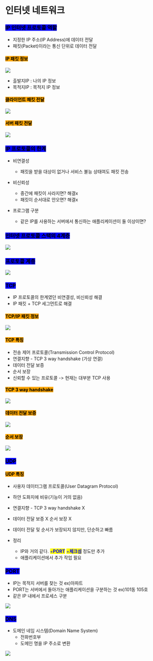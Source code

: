 # 인터넷 네트워크

### <mark style="background-color:blue;">IP 인터넷 프로토콜 역할</mark>

* 지정한 IP 주소(IP Address)에 데이터 전달
* 패킷(Packet)이라는 통신 단위로 데이터 전달



#### <mark style="background-color:orange;">IP 패킷 정보</mark>

![](<../.gitbook/assets/image (2) (1).png>)

* 출발지IP : 나의 IP 정보
* 목적지IP : 목적지 IP 정보    &#x20;



#### <mark style="background-color:orange;">클라이언트 패킷 전달</mark>

![](<../.gitbook/assets/image (14) (1) (1).png>)



#### <mark style="background-color:orange;">서버 패킷 전달</mark>

![](<../.gitbook/assets/image (15) (1).png>)



### <mark style="background-color:blue;">IP 프로토콜의 한계</mark>

*   비연결성

    * 패킷을 받을 대상이 없거나 서비스 불능 상태여도 패킷 전송&#x20;


*   비신뢰성

    * 중간에 패킷이 사라지면? 해결x
    * 패킷이 순서대로 안오면? 해결x


* 프로그램 구분&#x20;
  * 같은 IP를 사용하는 서버에서 통신하는 애플리케이션이 둘 이상이면?



### <mark style="background-color:blue;">인터넷 프로토콜 스택의 4계층</mark>

![](<../.gitbook/assets/image (34).png>)

<mark style="background-color:blue;"></mark>

<mark style="background-color:blue;"></mark>

### <mark style="background-color:blue;">프로토콜 계층</mark>

![](<../.gitbook/assets/image (8).png>)

<mark style="background-color:blue;"></mark>

<mark style="background-color:blue;"></mark>

### <mark style="background-color:blue;">TCP</mark>

* IP 프로토콜의 한계였던 비연결성, 비신뢰성 해결&#x20;
* IP 패킷 + TCP 세그먼트로  해결

#### <mark style="background-color:orange;">TCP/IP 패킷 정보</mark>

&#x20;

![](<../.gitbook/assets/image (12) (1).png>)

#### <mark style="background-color:orange;">TCP 특징</mark>

* 전송 제어 프로토콜(Transmission Control Protocol)
* 연결지향 - TCP 3 way handshake (가상 연결)
* 데이터 전달 보증
* 순서 보장
* 신뢰할 수 있는 프로토콜 -> 현재는 대부분 TCP 사용



#### <mark style="background-color:orange;">TCP 3 way handshake</mark>

![](<../.gitbook/assets/image (7) (1).png>)



#### <mark style="background-color:orange;">데이터 전달 보증</mark>

![](<../.gitbook/assets/image (6) (1).png>)



#### <mark style="background-color:orange;">순서 보장</mark>

![](<../.gitbook/assets/image (13) (1).png>)





### <mark style="background-color:blue;">UDP</mark>

#### <mark style="background-color:orange;">UDP 특징</mark>

* 사용자 데이터그램 프로토콜(User Datagram Protocol)&#x20;
* 하얀 도화지에 비유(기능이 거의 없음)&#x20;
* 연결지향 - TCP 3 way handshake X&#x20;
* 데이터 전달 보증 X  순서 보장 X&#x20;
*   데이터 전달 및 순서가 보장되지 않지만, 단순하고 빠름&#x20;


* &#x20;정리&#x20;
  * IP와 거의 같다. <mark style="color:blue;">+</mark><mark style="color:blue;">**PORT**</mark> <mark style="color:blue;"></mark><mark style="color:blue;">+</mark><mark style="color:blue;">**체크섬**</mark> 정도만 추가&#x20;
  * 애플리케이션에서 추가 작업 필요





### <mark style="background-color:blue;">PORT</mark>

* IP는 목적지 서버를 찾는 것  ex)아파트
* PORT는 서버에서 돌아가는 애플리케이션을 구분하는  것  ex)101동 105호&#x20;
* 같은 IP 내에서 프로세스 구분 &#x20;

![](<../.gitbook/assets/image (14) (1).png>)



### <mark style="background-color:blue;">DNS</mark>

* 도메인 네임 시스템(Domain Name System)&#x20;
  * 전화번호부
  * 도메인 명을 IP 주소로 변환

![](<../.gitbook/assets/image (10) (1).png>)

